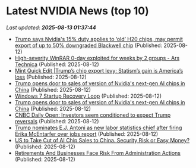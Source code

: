 # Latest NVIDIA News (top 10)
_Last updated: **2025-08-13 01:37:44**_

- [Trump says Nvidia's 15% duty applies to ‘old’ H20 chips, may permit export of up to 50% downgraded Blackwell chip](https://www.livemint.com/companies/trump-says-nvidias-15-duty-applies-to-old-h20-chips-may-permit-export-of-up-to-50-downgraded-blackwell-chip-11754960987661.html) (Published: 2025-08-12)
- [High-severity WinRAR 0-day exploited for weeks by 2 groups - Ars Technica](https://slashdot.org/firehose.pl?op=view&amp;id=178648608) (Published: 2025-08-12)
- [Mint Quick Edit |Trump’s chip export levy: Statism’s gain is America’s loss](https://www.livemint.com/opinion/online-views/donald-trump-nvidia-amd-us-china-ai-accelerator-semiconductors-race-beijing-white-house-liberty-artificial-intelligence-11754937979348.html) (Published: 2025-08-12)
- [Trump opens door to sales of version of Nvidia's next-gen AI chips in China](https://biztoc.com/x/638dc9de5a1b347e) (Published: 2025-08-12)
- [Windows 7 Startup Recovery Loop](https://www.bleepingcomputer.com/forums/t/810070/windows-7-startup-recovery-loop/) (Published: 2025-08-12)
- [Trump opens door to sales of version of Nvidia's next-gen AI chips in China](https://www.japantimes.co.jp/business/2025/08/12/tech/trump-nvidia-ai-chips-china/) (Published: 2025-08-12)
- [CNBC Daily Open: Investors seem conditioned to expect Trump reversals](https://www.cnbc.com/2025/08/12/cnbc-daily-open-investors-seem-conditioned-to-expect-trump-reversals.html) (Published: 2025-08-12)
- [Trump nominates E.J. Antoni as new labor statistics chief after firing Erika McEntarfer over jobs report](https://economictimes.indiatimes.com/news/international/us/trump-nominates-e-j-antoni-as-new-labor-statistics-chief-after-firing-erika-mcentarfer-over-jobs-report/articleshow/123246748.cms) (Published: 2025-08-12)
- [US to Take Cut of AI Chip Sales to China. Security Risk or Easy Money?](https://freerepublic.com/focus/f-news/4334066/posts) (Published: 2025-08-12)
- [Retirements And Businesses Face Risk From Administration Actions](https://www.forbes.com/sites/eriksherman/2025/08/11/retirements-and-businesses-face-risk-from-administration-actions/) (Published: 2025-08-12)
